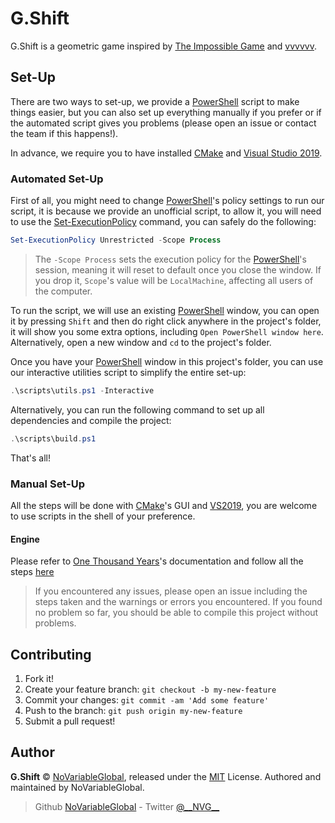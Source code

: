 # G.Shift

G.Shift is a geometric game inspired by [The Impossible Game] and [vvvvvv].

## Set-Up

There are two ways to set-up, we provide a [PowerShell] script to make things easier, but you can also set up everything
manually if you prefer or if the automated script gives you problems (please open an issue or contact the team if this
happens!).

In advance, we require you to have installed [CMake] and [Visual Studio 2019][VisualStudio2019].

### Automated Set-Up

First of all, you might need to change [PowerShell]'s policy settings to run our script, it is because we provide an
unofficial script, to allow it, you will need to use the [Set-ExecutionPolicy] command, you can safely do the following:

```ps1
Set-ExecutionPolicy Unrestricted -Scope Process
```

> The `-Scope Process` sets the execution policy for the [PowerShell]'s session, meaning it will reset to default once
you close the window. If you drop it, `Scope`'s value will be `LocalMachine`, affecting all users of the computer.

To run the script, we will use an existing [PowerShell] window, you can open it by pressing `Shift` and then do right
click anywhere in the project's folder, it will show you some extra options, including `Open PowerShell window here`.
Alternatively, open a new window and `cd` to the project's folder.

Once you have your [PowerShell] window in this project's folder, you can use our interactive utilities script to
simplify the entire set-up:

```ps1
.\scripts\utils.ps1 -Interactive
```

Alternatively, you can run the following command to set up all dependencies and compile the project:

```ps1
.\scripts\build.ps1
```

That's all!

### Manual Set-Up

All the steps will be done with [CMake]'s GUI and [VS2019][VisualStudio2019], you are welcome to use scripts in the
shell of your preference.

#### Engine

Please refer to [One Thousand Years]'s documentation and follow all the steps [here][oty-manual-setup]

> If you encountered any issues, please open an issue including the steps taken and the warnings or errors you
encountered. If you found no problem so far, you should be able to compile this project without problems.

## Contributing

1. Fork it!
1. Create your feature branch: `git checkout -b my-new-feature`
1. Commit your changes: `git commit -am 'Add some feature'`
1. Push to the branch: `git push origin my-new-feature`
1. Submit a pull request!

## Author

**G.Shift** © [NoVariableGlobal][author], released under the
[MIT][license] License.
Authored and maintained by NoVariableGlobal.

> Github [NoVariableGlobal][author] - Twitter [@\_\_NVG\_\_][twitter]

[license]: https://github.com/NoVariableGlobal/g.shift/blob/master/LICENSE
[author]: https://github.com/NoVariableGlobal
[twitter]: https://twitter.com/__NVG__

[The Impossible Game]: https://impossiblegame.org/
[vvvvvv]: https://en.wikipedia.org/wiki/VVVVVV
[One Thousand Years]: https://github.com/NoVariableGlobal/global-engine
[PowerShell]: https://wikipedia.org/wiki/PowerShell
[Set-ExecutionPolicy]: https://docs.microsoft.com/powershell/module/microsoft.powershell.security/set-executionpolicy
[CMake]: https://cmake.org/
[VisualStudio2019]: https://visualstudio.microsoft.com/vs/
[oty-manual-setup]: https://github.com/NoVariableGlobal/global-engine#manual-set-up
